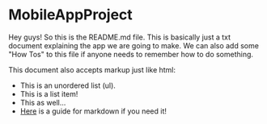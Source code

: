 # MobileAppProject

Hey guys! So this is the README.md file. This is basically just a txt document explaining the app we are going to make. We can also add some "How Tos" to this file if anyone needs to remember how to do something. <br>

This document also accepts markup just like html:

<ul>
  <li>This is an unordered list (ul).</li>
  <li>This is a list item!</li>
  <li>This as well...</li>
  <li><a href='https://guides.github.com/features/mastering-markdown/'>Here</a> is a guide for markdown if you need it!</li>
</ul>
